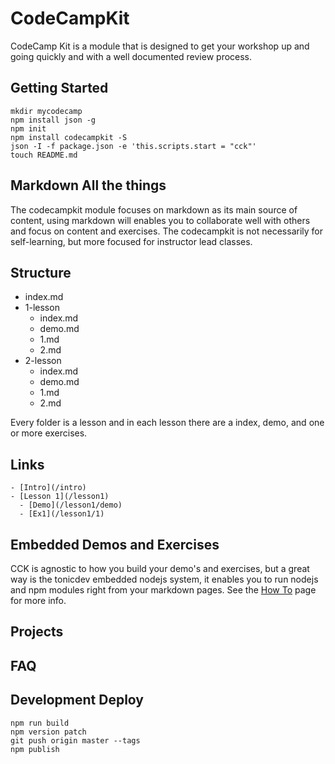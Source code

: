 # CodeCampKit

CodeCamp Kit is a module that is designed to get your workshop up and going quickly and with a well documented review process.

## Getting Started

```
mkdir mycodecamp
npm install json -g
npm init
npm install codecampkit -S
json -I -f package.json -e 'this.scripts.start = "cck"'
touch README.md
```

## Markdown All the things

The codecampkit module focuses on markdown as its main source of content, using markdown will enables you to collaborate well with others and focus on content and exercises.  The codecampkit is not necessarily for self-learning, but more focused for instructor lead classes.

## Structure

- index.md
- 1-lesson
  - index.md
  - demo.md
  - 1.md
  - 2.md
- 2-lesson
  - index.md
  - demo.md
  - 1.md
  - 2.md

Every folder is a lesson and in each lesson there are a index, demo, and one or more exercises.

## Links

```
- [Intro](/intro)
- [Lesson 1](/lesson1)
  - [Demo](/lesson1/demo)
  - [Ex1](/lesson1/1)
```

## Embedded Demos and Exercises

CCK is agnostic to how you build your demo's and exercises, but a great way is the tonicdev embedded nodejs system, it enables you to run nodejs and npm modules right from your markdown pages.  See the [How To](/howto.md) page for more info.

## Projects

## FAQ

## Development Deploy

```
npm run build
npm version patch
git push origin master --tags
npm publish
```
